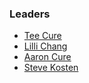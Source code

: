 ### Leaders

* [Tee Cure](mailto:tamara.cure@owasp.org)
* [Lilli Chang](mailto:lilli.chang@owasp.org)
* [Aaron Cure](mailto:aaron.cure@owasp.org)
* [Steve Kosten](mailto:steve.kosten@owasp.org)


